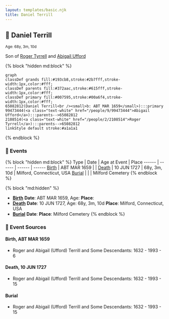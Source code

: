 ```yaml
---
layout: templates/basic.njk
title: Daniel Terrill
---
```

## 🔵 Daniel Terrill
<small>Age: 68y, 3m, 10d</small>

Son of [Roger Tyrrell](/people/2/2108514) and [Abigail Ufford](/people/9/99473444)

{% block "hidden md:block" %}
```mermaid
graph
classDef grands fill:#193cb8,stroke:#2b7fff,stroke-width:1px,color:#fff;
classDef parents fill:#372aac,stroke:#615fff,stroke-width:1px,color:#fff;
classDef primary fill:#007595,stroke:#00a6f4,stroke-width:1px,color:#fff;
65082812(Daniel Terrill<br /><small>b: ABT MAR 1659</small>):::primary
99473444(<a class="text-white" href="/people/9/99473444">Abigail Ufford</a>):::parents-->65082812
2108514(<a class="text-white" href="/people/2/2108514">Roger Tyrrell</a>):::parents-->65082812
linkStyle default stroke:#a1a1a1
```
{% endblock %}

### 📆 Events

{% block "hidden md:block" %}
Type | Date | Age at Event | Place
------ | ------ | ------ | ------
[Birth](#event-event-2) | ABT MAR 1659 |  |
[Death](#event-event-3) | 10 JUN 1727 | 68y, 3m, 10d | Milford, Connecticut, USA
[Burial](#event-event-4) |  |  | Milford Cemetery
{% endblock %}

{% block "md:hidden" %}
- **[Birth](#event-event-2)**
**Date**: ABT MAR 1659, Age:
**Place**:
- **[Death](#event-event-3)**
**Date**: 10 JUN 1727, Age: 68y, 3m, 10d
**Place**: Milford, Connecticut, USA
- **[Burial](#event-event-4)**
**Date**:
**Place**: Milford Cemetery
{% endblock %}

### 📰 Event Sources

#### <a id="event-event-2"></a> Birth, ABT MAR 1659
* Roger and Abigail (Ufford) Terrill and Some Descendants: 1632 - 1993  - 6

#### <a id="event-event-3"></a> Death, 10 JUN 1727
* Roger and Abigail (Ufford) Terrill and Some Descendants: 1632 - 1993  - 15

#### <a id="event-event-4"></a> Burial
* Roger and Abigail (Ufford) Terrill and Some Descendants: 1632 - 1993  - 15